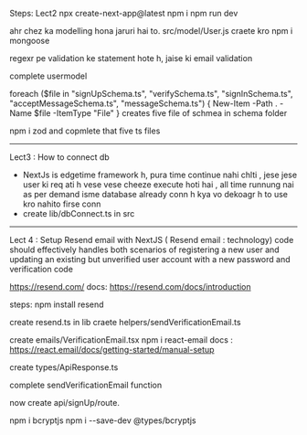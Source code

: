 Steps: Lect2
npx create-next-app@latest
npm i
npm run dev


ahr chez ka modelling hona jaruri hai to. src/model/User.js craete kro
npm i mongoose

regexr pe validation ke statement hote h, jaise ki email validation

complete usermodel

foreach ($file in "signUpSchema.ts", "verifySchema.ts", "signInSchema.ts", "acceptMessageSchema.ts", "messageSchema.ts") {
    New-Item -Path . -Name $file -ItemType "File"
}
creates five file of schmea in schema folder


npm i zod and copmlete that five ts files


----


Lect3 : How to connect db


- NextJs is edgetime framework h, pura time continue nahi chlti , jese jese user ki req ati h vese vese cheeze execute hoti hai  , all time runnung nai as per demand
isme  database already conn h kya vo dekoagr h to use kro nahito firse conn 
-  create lib/dbConnect.ts in src



---

Lect 4 : Setup Resend email with NextJS
( Resend email : technology)
code should effectively handles both scenarios of registering a new user and updating an existing but unverified user account with a new password and verification code

https://resend.com/
docs: https://resend.com/docs/introduction
 
 steps: npm install resend

 create resend.ts in lib
 craete helpers/sendVerificationEmail.ts

 create emails/VerificationEmail.tsx
 npm i react-email
 docs : https://react.email/docs/getting-started/manual-setup

 create types/ApiResponse.ts

 complete sendVerificationEmail function

 now create api/signUp/route.
 
 npm i bcryptjs
 npm i --save-dev @types/bcryptjs

